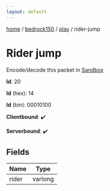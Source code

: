 ```yaml
---
layout: default
---
```


[home](/)  /  [bedrock150](/protocol/bedrock150)  /  [play](/protocol/bedrock150/play)  /  rider-jump

# Rider jump

Encode/decode this packet in [Sandbox](../../../sandbox/bedrock150#play.rider_jump)

**Id**: 20

**Id** (hex): 14

**Id** (bin): 00010100

**Clientbound**: ✔️

**Serverbound**: ✔️

## Fields

Name | Type
---|---
rider | varlong
